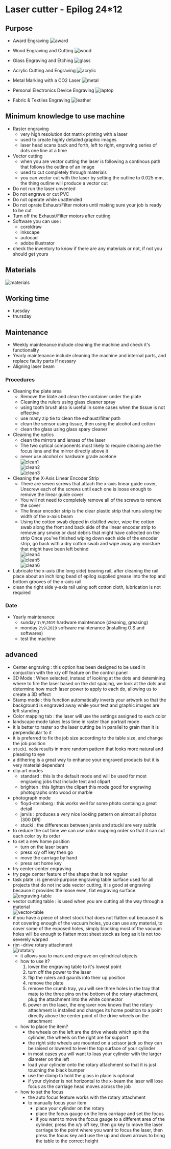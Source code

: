 # Laser cutter - Epilog 24*12

## Purpose
- Award Engraving
![award](award.jpg)

- Wood Engraving and Cutting
![wood](maple-cut.jpg)

- Glass Engraving and Etching
![glass](glass.jpg)

- Acrylic Cutting and Engraving
![acrylic](acrylic.jpg)

- Metal Marking with a CO2 Laser
![metal](metal.gif)

- Personal Electronics Device Engraving
![laptop](laptop.jpg)

- Fabric & Textiles Engraving
![leather](leather.jpg)

## Minimum knowledge to use machine
- Raster engraving
    - very high resolution dot matrix printing with a laser
    - used to create highly detailed graphic images
    - laser head scans back and forth, left to right, engraving series of dots one line at a time
- Vector cutting
    - when you are vector cutting the laser is following a continous path that follows the outline of an image
    - used to cut completely through materials
    - you can vector cut with the laser by setting the outline to 0.025 mm, the thing outline will produce a vector cut
- Do not run the laser unvented
- Do not engrave or cut PVC
- Do not operate while unattended
- Do not oprate Exhaust/Filter motors until making sure your job is ready to be cut
- Turn off the Exhaust/Filter motors after cutting
- Software you can use :
    - coreldraw
    - inkscape
    - autocad
    - adobe illustrator
- check the inventory to know if there are any materials or not, if not you should get yours

## Materials   
![materials](materials.png)

## Working time
- tuesday
- thursday

## Maintenance
- Weekly maintenance include cleaning the machine and check it's functionality
- Yearly maintenance include cleaning the machine and internal parts, and replace faulty parts if nessary
- Aligning laser beam

### Procedures
- Cleaning the plate area
    - Remove the blate and clean the container under the plate
    - Cleaning the rulers using glass cleaner spray
    - using tooth brush also is useful in some cases when the tissue is not effective
    - use many zip tie to clean the exhaust/filter path
    - clean the sensor using tissue, then using the alcohol and cotton
    - clean the glass using glass spary cleaner
- Cleaning the optics
    - clean the mirrors and lenses of the laser
    - The two optical components most likely to require cleaning are the focus lens and the mirror directly above it
    - never use alcohol or hardware grade acetone  
    ![clean1](clean_optics.jpg)  
    ![clean2](clean_optics2.jpg)  
    ![clean3](clean_optics3.jpg)
- Cleaning the X-Axis Linear Encoder Strip
    - There are seven screws that attach the x-axis linear guide cover, Unscrew each of the screws until each one is loose enough to remove the linear guide cover
    - You will not need to completely remove all of the screws to remove the cover
    - The linear encoder strip is the clear plastic strip that runs along the width of the x-axis beam
    - Using the cotton swab dipped in distilled water, wipe the cotton swab along the front and back side of the linear encoder strip to remove any smoke or dust debris that might have collected on the strip
    Once you've finished wiping down each side of the encoder strip, go back with a dry cotton swab and wipe away any moisture that might have been left behind  
    ![clean4](clean_optics4.jpg)  
    ![clean5](clean_optics5.jpg)  
    ![clean6](clean_optics6.jpg)  
- Lubricate the x-axis (the long side) bearing rail, after cleaning the rail place about an inch long bead of epilog supplied grease into the top and bottom grooves of the x-axis rail
- clean the right side y-axis rail using soft cotton cloth, lubrication is not required

### Date
- Yearly maintenance
    - sunday `1\9\2019` hardware maintenance (cleaning, greasing)
    - monday `2\9\2019` software maintenance (installing O.S and softwares)
    - test the machine

## advanced
- Center engraving : this option has been designed to be used in conjuction with the x/y off feature on the control panel
- 3D Mode : When selected, instead of looking at the dots and detemining where to fire the laser based on the dot spacing, we look at the dots and determine how much laser power to apply to each do, allowing us to create a 3D effect
- Stamp mode : this function automatically inverts your artwork so that the background is engraved away while your text and graphic images are left standing
- Color mapping tab : the laser will use the settings assigned to each color
- landscape mode takes less time in raster than portrait mode
- it is better to raster so the laser cutting be in parallel to grain than it is perpendicular to it
- it is preferred to fix the job size according to the table size, and change the job position
- `stucki mode` results in more random pattern that looks more natural and pleasing to eye
- a dithering is a great way to enhance your engraved products but it is very material dependant
- clip art modes
    - standard : this is the default mode and will be used for most engraving jobs that include text and clipart
    - brighten : this lighten the clipart this mode good for engraving photographs onto wood or marble
- photograph mode
    - floyd-steinberg : this works well for some photo containg a great detail
    - jarvis : produces a very nice looking pattern on almost all photos (300 DPI)
    - stucki : the differences between jarvis and stucki are very subtle
- to reduce the cut time we can use color mapping order so that it can cut each color by its order
- to set a new home position
    - turn on the laser beam
    - press x/y off key then go
    - move the carriage by hand
    - press set home key
- try center-center engraving
- try page center feature of the shape that is not regular
- task plate : is general-purpose engraving table surface used for all projects that do not include vector cutting, it is good at engraving because it provides the mose even, flat engraving surface.   
![engraving-table](engraving-table.jpeg)
- vector cutting table : is used when you are cutting all the way through a material   
![vector-table](vector-table.jpeg)
- if you have a piece of sheet stock that does not flatten out because it is not covering enough of the vacuum holes, you can use any material, to cover some of the exposed holes, simply blocking most of the vacuum holes will be enough to flatten most sheet stock as long as it is not too severely warped
- rim -drive rotary attachment   
![rotatary](rotatary.jpg)
    - it allows you to mark and engrave on cylindrical objects
    - how to use it?
        1. lower the engraving table to it's lowest point
        2. turn off the power to the laser
        3. flip the rulers and gaurds into their up position
        4. remove the plate
        5. remove the crumb tray, you will see three holes in the tray that mate to the three pins on the bottom of the rotary attachment, plug the attachment into the white connector
        6. power on the laser, the engraver now knows that the rotary attachment is installed and changes its home position to a point directly above the center point of the drive wheels on the attachment
    - how to place the item?
        - the wheels on the left are the drive wheels which spin the cylinder, the wheels on the right are for support
        - the right side wheels are mounted on a scissor jack so they can be raised or lowered to level the top surface of your cylinder
        - in most cases you will want to loas your cylinder with the larger diameter on the left
        - load your cylinder onto the rotary attachment so that it is just touching the black bumper
        - use the clamp to hold the glass in place is optional
        - if your clyinder is not horizontal to the x-beam the laser will lose focus as the carriage head moves across the job
    - how to set the focus
        - the auto focus feature works with the rotary attachment
        - to manually focus your item
            - place your cylinder on the rotary
            - place the focus gauge on the lens carriage and set the focus
            - if you want to move the focus gauge to a different area of the cylinder, press the x/y off key, then go key to move the laser carriage to the point where you want to focus the laser, then press the focus key and use the up and down arrows to bring the table to the correct height
